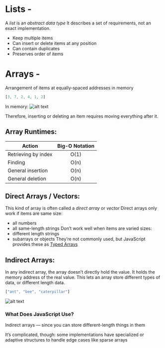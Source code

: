 # Lists -

A _list_ is an _abstract data type_
It describes a set of requirements, not an exact implementation.
- Keep multiple items
- Can insert or delete items at any position
- Can contain duplicates
- Preserves order of items

# Arrays -
Arrangement of items at equally-spaced addresses in memory
```js
[3, 7, 2, 4, 1, 2]
```

In memory:
![alt text][pic]

Therefore, inserting or deleting an item requires moving everything after it.

## Array Runtimes:
| Action               | Big-O Notation  |
|----------------------|:---------------:|
| Retrieving by index  |  O(1)           |   
| Finding              |  O(n)           |  
| General insertion    |  O(n)           |    
| General deletion     |  O(n)           |    
 
## Direct Arrays / Vectors:
This kind of array is often called a _direct array_ or _vector_
Direct arrays only work if items are same size:
- all numbers
- all same-length strings
Don’t work well when items are varied sizes:
- different length strings
- subarrays or objects
They’re not commonly used, but JavaScript provides these as [Typed Arrays](https://developer.mozilla.org/en-US/docs/Web/JavaScript/Typed_arrays)

## Indirect Arrays:
In any indirect array, the array doesn’t directly hold the value.
It holds the memory address of the real value.
This lets an array store different types of data, or different length data.
```js
["ant", "bee", "caterpillar"]
```
![alt text][pic2]

### What Does JavaScript Use?
Indirect arrays — since you can store different-length things in them

It’s complicated, though: some implementations have specialized or adaptive structures to handle edge cases like sparse arrays

[pic]: https://s3-us-west-2.amazonaws.com/secure.notion-static.com/26a38e9f-f1bb-447b-8aeb-b10e2e57dfba/graphviz-8f3f59f3ccd45423109f59e0f500b8659f59cb0d.svg "In-memory Array"

[pic2]: https://lessons.springboard.com/image/https%3A%2F%2Fs3-us-west-2.amazonaws.com%2Fsecure.notion-static.com%2F4832407b-fa38-4fcd-8d62-d30da4009396%2Fgraphviz-acc423eab7a71eed4f2350c0fce916adeab2c212.svg?table=block&id=2a4e4b12-e327-455e-be7e-b4399a505c56&spaceId=163f1722-85e9-4a3c-adba-457a91094f00&userId=&cache=v2 "Indirect Array"

